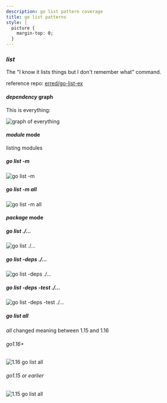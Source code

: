 ```yaml
---
description: go list pattern coverage
title: go list patterns
style: |
  picture {
    margin-top: 0;
  }
---
```


### _list_

The "I know it lists things but I don't remember what" command.

reference repo: [erred/go-list-ex](https://github.com/erred/go-list-ex)

#### _dependency_ graph

This is everything:

![graph of everything](/static/go-list-base.svg)

#### _module_ mode

listing modules

##### go list -m

![go list -m](/static/go-list-m.svg)

##### go list -m all

![go list -m all](/static/go-list-mall.svg)

#### _package_ mode

##### go list ./...

![go list ./...](/static/go-list-dotdotdot.svg)

##### go list -deps ./...

![go list -deps ./...](/static/go-list-dotdotdotdeps.svg)

##### go list -deps -test ./...

![go list -deps -test ./...](/static/go-list-dotdotdotdepstest.svg)

##### go list all

_all_ changed meaning between 1.15 and 1.16

###### go1.16+

![1.16 go list all](/static/go-list-all.svg)

###### go1.15 or earlier

![1.15 go list all](/static/go-list-all115.svg)
